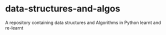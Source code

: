 # data-structures-and-algos
A repository containing data structures and Algorithms in Python learnt and re-learnt 
